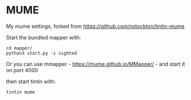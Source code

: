 # MUME
My mume settings, forked from https://github.com/nstockton/tintin-mume

Start the bundled mapper with:
```
cd mapper/
python3 start.py -i sighted
```
Or you can use mmapper - https://mume.github.io/MMapper/ - and start it on port 4000

then start tintin with:
```
tintin mume
```
